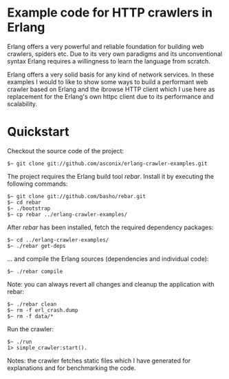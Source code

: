 Example code for HTTP crawlers in Erlang
========================================

Erlang offers a very powerful and reliable foundation for building web crawlers, spiders etc. Due to its very own paradigms and
its unconventional syntax Erlang requires a willingness to learn the language from scratch.

Erlang offers a very solid basis for any kind of network services. In these examples I would to like to show some ways to build
a performant web crawler based on Erlang and the ibrowse HTTP client which I use here as replacement for the Erlang's own httpc
client due to its performance and scalability.

Quickstart
==========

Checkout the source code of the project:

    $~ git clone git://github.com/asconix/erlang-crawler-examples.git

The project requires the Erlang build tool *rebar*. Install it by executing the following commands:

    $~ git clone git://github.com/basho/rebar.git
    $~ cd rebar
    $~ ./bootstrap
    $~ cp rebar ../erlang-crawler-examples/

After *rebar* has been installed, fetch the required dependency packages:

    $~ cd ../erlang-crawler-examples/
    $~ ./rebar get-deps
    
... and compile the Erlang sources (dependencies and individual code):

    $~ ./rebar compile
    
Note: you can always revert all changes and cleanup the application with rebar:

    $~ ./rebar clean 
    $~ rm -f erl_crash.dump
    $~ rm -f data/*

Run the crawler:

    $~ ./run
    1> simple_crawler:start().
    
Notes: the crawler fetches static files which I have generated for explanations and for benchmarking the code.
